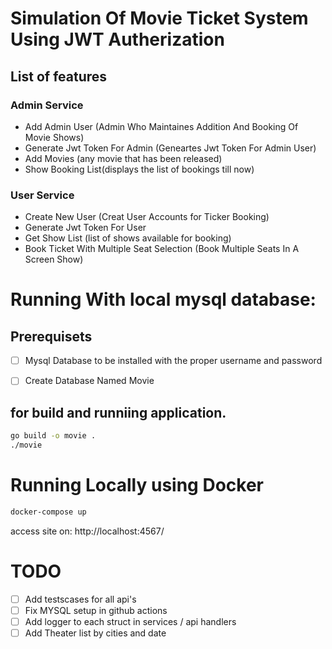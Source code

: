 # Simulation Of Movie Ticket System Using JWT Autherization

## List of features

### Admin Service
* Add Admin User (Admin Who Maintaines Addition And Booking Of Movie Shows)
* Generate Jwt Token For Admin (Geneartes Jwt Token For Admin User)
* Add Movies (any movie that has been released)
* Show Booking List(displays the list of bookings till now)

### User Service
* Create New User (Creat User Accounts for Ticker Booking)
* Generate Jwt Token For User
* Get Show List (list of shows available for booking)
* Book Ticket With Multiple Seat Selection (Book Multiple Seats In A Screen Show)

# Running With local mysql database:

## Prerequisets
- [ ] Mysql Database to be installed with the proper username and password
- [ ] Create Database Named Movie


## for build and runniing application.
```bash
go build -o movie .
./movie
```




# Running Locally using Docker

```bash
docker-compose up
```

access site on: http://localhost:4567/

# TODO

- [ ] Add testscases for all api's
- [ ] Fix MYSQL setup in github actions
- [ ] Add logger to each struct in services / api handlers
- [ ] Add  Theater list by cities and date
